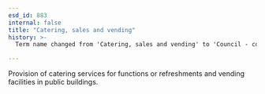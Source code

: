 ```yaml
---
esd_id: 883
internal: false
title: "Catering, sales and vending"
history: >-
  Term name changed from 'Catering, sales and vending' to 'Council - commercial activities - catering, sales and vending' in version 3.00. Name changed to 'Catering, sales and vending' in version 4.00.

---
```


Provision of catering services for functions or refreshments and vending facilities in public buildings.

